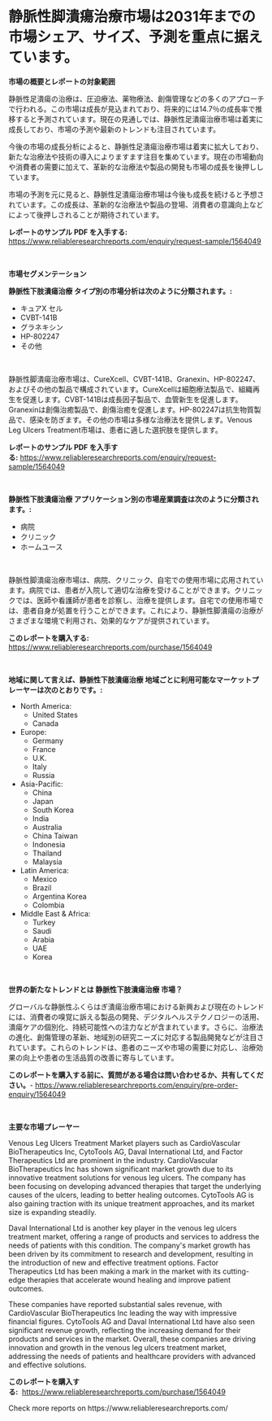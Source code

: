 <p><h1>静脈性脚潰瘍治療市場は2031年までの市場シェア、サイズ、予測を重点に据えています。</h1></p><p><strong>市場の概要とレポートの対象範囲</strong></p>
<p><p>静脈性足潰瘍の治療は、圧迫療法、薬物療法、創傷管理などの多くのアプローチで行われる。この市場は成長が見込まれており、将来的には14.7％の成長率で推移すると予測されています。現在の見通しでは、静脈性足潰瘍治療市場は着実に成長しており、市場の予測や最新のトレンドも注目されています。</p><p>今後の市場の成長分析によると、静脈性足潰瘍治療市場は着実に拡大しており、新たな治療法や技術の導入によりますます注目を集めています。現在の市場動向や消費者の需要に加えて、革新的な治療法や製品の開発も市場の成長を後押ししています。</p><p>市場の予測を元に見ると、静脈性足潰瘍治療市場は今後も成長を続けると予想されています。この成長は、革新的な治療法や製品の登場、消費者の意識向上などによって後押しされることが期待されています。</p></p>
<p><strong>レポートのサンプル PDF を入手する:</strong> <a href="https://www.reliableresearchreports.com/enquiry/request-sample/1564049">https://www.reliableresearchreports.com/enquiry/request-sample/1564049</a></p>
<p>&nbsp;</p>
<p><strong>市場セグメンテーション</strong></p>
<p><strong>静脈性下肢潰瘍治療 タイプ別の市場分析は次のように分類されます。:</strong></p>
<p><ul><li>キュアX セル</li><li>CVBT-141B</li><li>グラネキシン</li><li>HP-802247</li><li>その他</li></ul></p>
<p>&nbsp;</p>
<p><p>静脈性脚潰瘍治療市場は、CureXcell、CVBT-141B、Granexin、HP-802247、およびその他の製品で構成されています。CureXcellは細胞療法製品で、組織再生を促進します。CVBT-141Bは成長因子製品で、血管新生を促進します。Granexinは創傷治癒製品で、創傷治癒を促進します。HP-802247は抗生物質製品で、感染を防ぎます。その他の市場は多様な治療法を提供します。Venous Leg Ulcers Treatment市場は、患者に適した選択肢を提供します。</p></p>
<p><strong>レポートのサンプル PDF を入手する:</strong>&nbsp;<a href="https://www.reliableresearchreports.com/enquiry/request-sample/1564049">https://www.reliableresearchreports.com/enquiry/request-sample/1564049</a></p>
<p>&nbsp;</p>
<p><strong> 静脈性下肢潰瘍治療 アプリケーション別の市場産業調査は次のように分類されます。:</strong></p>
<p><ul><li>病院</li><li>クリニック</li><li>ホームユース</li></ul></p>
<p>&nbsp;</p>
<p><p>静脈性脚潰瘍治療市場は、病院、クリニック、自宅での使用市場に応用されています。病院では、患者が入院して適切な治療を受けることができます。クリニックでは、医師や看護師が患者を診察し、治療を提供します。自宅での使用市場では、患者自身が処置を行うことができます。これにより、静脈性脚潰瘍の治療がさまざまな環境で利用され、効果的なケアが提供されています。</p></p>
<p><strong>このレポートを購入する:</strong>&nbsp; <a href="https://www.reliableresearchreports.com/purchase/1564049">https://www.reliableresearchreports.com/purchase/1564049</a></p>
<p>&nbsp;</p>
<p><strong>地域に関して言えば、静脈性下肢潰瘍治療 地域ごとに利用可能なマーケットプレーヤーは次のとおりです。:</strong></p>
<p><ul>
    <li>
        North America:
        <ul>
            <li>United States</li>
            <li>Canada</li>
        </ul>
    </li>
    <li>
        Europe:
        <ul>
            <li>Germany</li>
            <li>France</li>
            <li>U.K.</li>
            <li>Italy</li>
            <li>Russia</li>
        </ul>
    </li>
    <li>
        Asia-Pacific:
        <ul>
            <li>China</li>
            <li>Japan</li>
            <li>South Korea</li>
            <li>India</li>
            <li>Australia</li>
            <li>China Taiwan</li>
            <li>Indonesia</li>
            <li>Thailand</li>
            <li>Malaysia</li>
        </ul>
    </li>
    <li>
        Latin America:
        <ul>
            <li>Mexico</li>
            <li>Brazil</li>
            <li>Argentina Korea</li>
            <li>Colombia</li>
        </ul>
    </li>
    <li>
        Middle East & Africa:
        <ul>
            <li>Turkey</li>
            <li>Saudi</li>
            <li>Arabia</li>
            <li>UAE</li>
            <li>Korea</li>
        </ul>
    </li>
    </ul></p>
<p>&nbsp;</p>
<p><strong>世界の新たなトレンドとは 静脈性下肢潰瘍治療 市場？</strong></p>
<p><p>グローバルな静脈性ふくらはぎ潰瘍治療市場における新興および現在のトレンドには、消費者の嗅覚に訴える製品の開発、デジタルヘルステクノロジーの活用、潰瘍ケアの個別化、持続可能性への注力などが含まれています。さらに、治療法の進化、創傷管理の革新、地域別の研究ニーズに対応する製品開発などが注目されています。これらのトレンドは、患者のニーズや市場の需要に対応し、治療効果の向上や患者の生活品質の改善に寄与しています。</p></p>
<p><strong>このレポートを購入する前に、質問がある場合は問い合わせるか、共有してください。</strong>- <a href="https://www.reliableresearchreports.com/enquiry/pre-order-enquiry/1564049">https://www.reliableresearchreports.com/enquiry/pre-order-enquiry/1564049</a></p>
<p>&nbsp;</p>
<p><strong>主要な市場プレーヤー</strong></p>
<p><p>Venous Leg Ulcers Treatment Market players such as CardioVascular BioTherapeutics Inc, CytoTools AG, Daval International Ltd, and Factor Therapeutics Ltd are prominent in the industry. CardioVascular BioTherapeutics Inc has shown significant market growth due to its innovative treatment solutions for venous leg ulcers. The company has been focusing on developing advanced therapies that target the underlying causes of the ulcers, leading to better healing outcomes. CytoTools AG is also gaining traction with its unique treatment approaches, and its market size is expanding steadily.</p><p>Daval International Ltd is another key player in the venous leg ulcers treatment market, offering a range of products and services to address the needs of patients with this condition. The company's market growth has been driven by its commitment to research and development, resulting in the introduction of new and effective treatment options. Factor Therapeutics Ltd has been making a mark in the market with its cutting-edge therapies that accelerate wound healing and improve patient outcomes.</p><p>These companies have reported substantial sales revenue, with CardioVascular BioTherapeutics Inc leading the way with impressive financial figures. CytoTools AG and Daval International Ltd have also seen significant revenue growth, reflecting the increasing demand for their products and services in the market. Overall, these companies are driving innovation and growth in the venous leg ulcers treatment market, addressing the needs of patients and healthcare providers with advanced and effective solutions.</p></p>
<p><strong>このレポートを購入する:</strong>&nbsp;&nbsp;<a href="https://www.reliableresearchreports.com/purchase/1564049">https://www.reliableresearchreports.com/purchase/1564049</a></p>
<p>Check more reports on https://www.reliableresearchreports.com/</p>